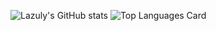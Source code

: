
![Lazuly's GitHub stats](https://github-readme-stats.vercel.app/api?username=lazulyTech&count_private=true&show_icons=true&title_color=FFF&text_color=FFF&icon_color=FFF&bg_color=426AB3&hide_border=true)
![Top Languages Card](https://github-readme-stats.vercel.app/api/top-langs/?username=lazulyTech&count_private=true&layout=compact&title_color=FFF&text_color=FFF&icon_color=FFF&bg_color=426AB3&hide_border=true)

